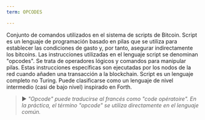 ```yaml
---
term: OPCODES

---
```

Conjunto de comandos utilizados en el sistema de scripts de Bitcoin. Script es un lenguaje de programación basado en pilas que se utiliza para establecer las condiciones de gasto y, por tanto, asegurar indirectamente los bitcoins. Las instrucciones utilizadas en el lenguaje script se denominan "opcodes". Se trata de operadores lógicos y comandos para manipular pilas. Estas instrucciones específicas son ejecutadas por los nodos de la red cuando añaden una transacción a la blockchain. Script es un lenguaje completo no Turing. Puede clasificarse como un lenguaje de nivel intermedio (casi de bajo nivel) inspirado en Forth.

> ► *"Opcode" puede traducirse al francés como "code opératoire". En la práctica, el término "opcode" se utiliza directamente en el lenguaje común.*